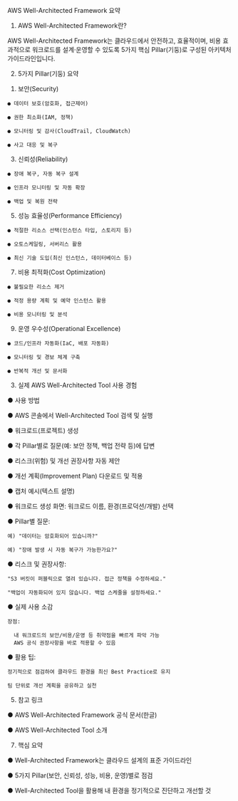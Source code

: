 AWS Well-Architected Framework 요약

1. AWS Well-Architected Framework란?

  AWS Well-Architected Framework는 클라우드에서 안전하고, 효율적이며, 비용 효과적으로 워크로드를 설계·운영할 수 있도록 5가지 핵심 Pillar(기둥)로 구성된 아키텍처 가이드라인입니다.

2. 5가지 Pillar(기둥) 요약

  1) 보안(Security)

    ● 데이터 보호(암호화, 접근제어)

    ● 권한 최소화(IAM, 정책)

    ● 모니터링 및 감사(CloudTrail, CloudWatch)

    ● 사고 대응 및 복구

  3) 신뢰성(Reliability)

    ● 장애 복구, 자동 복구 설계

    ● 인프라 모니터링 및 자동 확장

    ● 백업 및 복원 전략

  5) 성능 효율성(Performance Efficiency)

    ● 적절한 리소스 선택(인스턴스 타입, 스토리지 등)

    ● 오토스케일링, 서버리스 활용

    ● 최신 기술 도입(최신 인스턴스, 데이터베이스 등)

  7) 비용 최적화(Cost Optimization)

    ● 불필요한 리소스 제거

    ● 적정 용량 계획 및 예약 인스턴스 활용

    ● 비용 모니터링 및 분석

  9) 운영 우수성(Operational Excellence)

    ● 코드/인프라 자동화(IaC, 배포 자동화)

    ● 모니터링 및 경보 체계 구축

    ● 반복적 개선 및 문서화

3. 실제 AWS Well-Architected Tool 사용 경험

  ● 사용 방법

  ● AWS 콘솔에서 Well-Architected Tool 검색 및 실행

  ● 워크로드(프로젝트) 생성

  ● 각 Pillar별로 질문(예: 보안 정책, 백업 전략 등)에 답변

  ● 리스크(위험) 및 개선 권장사항 자동 제안

  ● 개선 계획(Improvement Plan) 다운로드 및 적용

  ● 캡처 예시(텍스트 설명)

  ● 워크로드 생성 화면: 워크로드 이름, 환경(프로덕션/개발) 선택

  ● Pillar별 질문:

    예) "데이터는 암호화되어 있습니까?"

    예) "장애 발생 시 자동 복구가 가능한가요?"

  ● 리스크 및 권장사항:

    "S3 버킷이 퍼블릭으로 열려 있습니다. 접근 정책을 수정하세요."

    "백업이 자동화되어 있지 않습니다. 백업 스케줄을 설정하세요."

  ● 실제 사용 소감

    장점:

      내 워크로드의 보안/비용/운영 등 취약점을 빠르게 파악 가능
      AWS 공식 권장사항을 바로 적용할 수 있음

  ● 활용 팁:

    정기적으로 점검하여 클라우드 환경을 최신 Best Practice로 유지

    팀 단위로 개선 계획을 공유하고 실천

5. 참고 링크

  ● AWS Well-Architected Framework 공식 문서(한글)

  ● AWS Well-Architected Tool 소개

7. 핵심 요약

  ● Well-Architected Framework는 클라우드 설계의 표준 가이드라인

  ● 5가지 Pillar(보안, 신뢰성, 성능, 비용, 운영)별로 점검

  ● Well-Architected Tool을 활용해 내 환경을 정기적으로 진단하고 개선할 것
